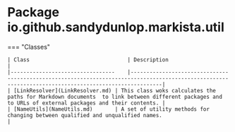 # Package io.github.sandydunlop.markista.util




=== "Classes"

    | Class                               | Description                                                                                                                                          |
    |---------------------------------    |------------------------------------------------------------------------------------------------------------------------------------------------------|
    | [LinkResolver](LinkResolver.md) | This class woks calculates the paths for Markdown documents  to link between different packages and to URLs of external packages and their contents. |
    | [NameUtils](NameUtils.md)       | A set of utility methods for changing between qualified and unqualified names.                                                                       |
